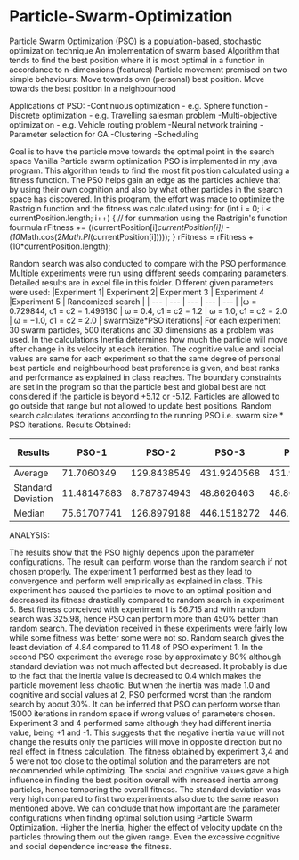 # Particle-Swarm-Optimization
Particle Swarm Optimization (PSO) is a population-based, stochastic optimization technique
An implementation of swarm based Algorithm that tends to find the best position where it is most optimal in a function in accordance to n-dimensions (features)
Particle movement premised on two simple behaviours: Move towards own (personal) best position. Move towards the best position in a neighbourhood

Applications of PSO:
-Continuous optimization - e.g. Sphere function
-Discrete optimization - e.g. Travelling salesman problem
-Multi-objective optimization - e.g. Vehicle routing problem
-Neural network training
-Parameter selection for GA
-Clustering
-Scheduling

Goal is to have the particle move towards the optimal point in the search space
Vanilla Particle swarm optimization PSO is implemented in my java program. This algorithm tends to find the most fit position calculated using a fitness function. The PSO helps gain an edge as the particles achieve that by using their own cognition and also by what other particles in the search space has discovered. In this program, the effort was made to optimize the Rastrigin function and the fitness was calculated using: 
for (int i = 0; i < currentPosition.length; i++) {
    // for summation using the Rastrigin's function fourmula
    rFitness += ((currentPosition[i]*currentPosition[i]) - (10*Math.cos(2*Math.PI*(currentPosition[i]))));
}
rFitness = rFitness + (10*currentPosition.length);

Random search was also conducted to compare with the PSO performance. Multiple experiments were run using different seeds comparing parameters. Detailed results are in excel file in this folder.
Different given parameters were used:
|Experiment 1| Experiment 2| Experiment 3 | Experiment 4 |Experiment 5 | Randomized search |
| --- | --- | --- | --- | --- |
|ω = 0.729844, c1 = c2 = 1.496180 | ω = 0.4, c1 = c2 = 1.2 | ω = 1.0, c1 = c2 = 2.0 |  ω = −1.0, c1 = c2 = 2.0 | swarmSize*PSO iterations|
For each experiment 30 swarm particles, 500 iterations and 30 dimensions as a problem was used. In the calculations Inertia determines how much the particle will move after change in its velocity at each iteration. The cognitive value and social values are same for each experiment so that the same degree of personal best particle and neighbourhood best preference is given, and best ranks and performance as explained in class reaches. The boundary constraints are set in the program so that the particle best and global best are not considered if the particle is beyond +5.12 or -5.12. Particles are allowed to go outside that range but not allowed to update best positions. Random search calculates iterations according to the running PSO i.e. swarm size * PSO iterations.
Results Obtained:

|Results 	        | PSO-1	      |   PSO-2	   |   PSO-3     |     PSO-4	| Randomized Search|
| --- | --- | --- | --- | --- | --- |
|Average            | 71.7060349  |	129.8438549|  431.9240568|   431.9240568|       331.720394 |
|Standard Deviation | 11.48147883 | 8.787874943|  48.8626463 |	  48.8626463|       4.843294794|
|Median 	        | 75.61707741 | 126.8979188|  446.1518272|   446.1518272|       332.4445966|

ANALYSIS:

The results show that the PSO highly depends upon the parameter configurations. The result can perform worse than the random search if not chosen properly. The experiment 1 performed best as they lead to convergence and perform well empirically as explained in class. This experiment has caused the particles to move to an optimal position and decreased its fitness drastically compared to random search in experiment 5. Best fitness conceived with experiment 1 is 56.715 and with random search was 325.98, hence PSO can perform more than 450% better than random search. The deviation received in these experiments were fairly low while some fitness was better some were not so. Random search gives the least deviation of 4.84 compared to 11.48 of PSO experiment 1.
In the second PSO experiment the average rose by approximately 80% although standard deviation was not much affected but decreased. It probably is due to the fact that the inertia value is decreased to 0.4 which makes the particle movement less chaotic. 
But when the inertia was made 1.0 and cognitive and social values at 2, PSO performed worst than the random search by about 30%.  It can be inferred that PSO can perform worse than 15000 iterations in random space if wrong values of parameters chosen. Experiment 3 and 4 performed same although they had different inertia value, being +1 and -1. This suggests that the negative inertia value will not change the results only the particles will move in opposite direction but no real effect in fitness calculation. The fitness obtained by experiment 3,4 and 5 were not too close to the optimal solution and the parameters are not recommended while optimizing. The social and cognitive values gave a high influence in finding the best position overall with increased inertia among particles, hence tempering the overall fitness. The standard deviation was very high compared to first two experiments also due to the same reason mentioned above.
We can conclude that how important are the parameter configurations when finding optimal solution using Particle Swarm Optimization. Higher the Inertia, higher the effect of velocity update on the particles throwing them out the given range. Even the excessive cognitive and social dependence increase the fitness.
